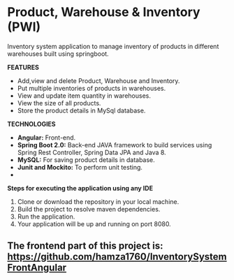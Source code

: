# Product, Warehouse &amp; Inventory (PWI)
Inventory system application to manage inventory of products in different warehouses built using springboot.

**FEATURES**
- Add,view and delete Product, Warehouse and Inventory.
- Put multiple inventories of products in warehouses.
- View and update item quantity in warehouses.
- View the size of all products.
- Store the product details in MySql database.

**TECHNOLOGIES**
- **Angular:** Front-end.
- **Spring Boot 2.0:** Back-end JAVA framework to build services using Spring Rest Controller, Spring Data JPA and Java 8.
- **MySQL:** For saving product details in database.
- **Junit and Mockito:** To perform unit testing.
- 
**Steps for executing the application using any IDE**
1. Clone or download the repository in your local machine.
2. Build the project to resolve maven dependencies.
3. Run the application.
4. Your application will be up and running on port 8080.

## The frontend part of this project is: https://github.com/hamza1760/InventorySystemFrontAngular
